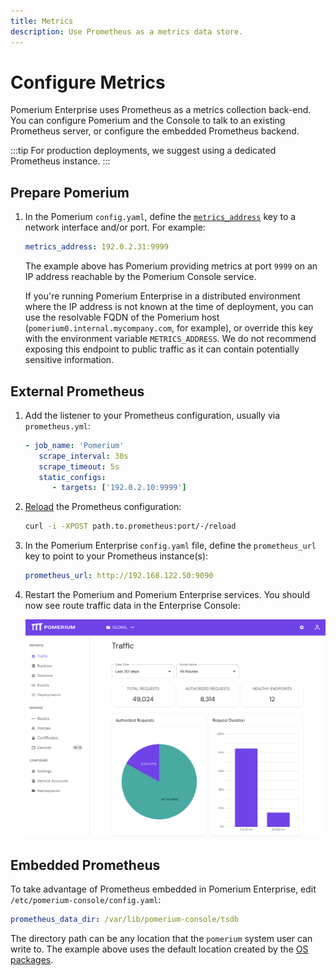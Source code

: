 ```yaml
---
title: Metrics
description: Use Prometheus as a metrics data store.
---
```


# Configure Metrics

Pomerium Enterprise uses Prometheus as a metrics collection back-end. You can configure Pomerium and the Console to talk to an existing Prometheus server, or configure the embedded Prometheus backend.

:::tip
For production deployments, we suggest using a dedicated Prometheus instance.
:::

## Prepare Pomerium

1. In the Pomerium `config.yaml`, define the [`metrics_address`](/docs/reference/metrics-address) key to a network interface and/or port. For example:

   ```yaml
   metrics_address: 192.0.2.31:9999
   ```

   The example above has Pomerium providing metrics at port `9999` on an IP address reachable by the Pomerium Console service.

   If you're running Pomerium Enterprise in a distributed environment where the IP address is not known at the time of deployment, you can use the resolvable FQDN of the Pomerium host (`pomerium0.internal.mycompany.com`, for example), or override this key with the environment variable `METRICS_ADDRESS`. We do not recommend exposing this endpoint to public traffic as it can contain potentially sensitive information.

## External Prometheus

1. Add the listener to your Prometheus configuration, usually via `prometheus.yml`:

   ```yaml
   - job_name: 'Pomerium'
      scrape_interval: 30s
      scrape_timeout: 5s
      static_configs:
         - targets: ['192.0.2.10:9999']

   ```

1. [Reload](https://prometheus.io/docs/prometheus/latest/configuration/configuration/#configuration) the Prometheus configuration:

   ```bash
   curl -i -XPOST path.to.prometheus:port/-/reload
   ```

1. In the Pomerium Enterprise `config.yaml` file, define the `prometheus_url` key to point to your Prometheus instance(s):

   ```yaml
   prometheus_url: http://192.168.122.50:9090
   ```

1. Restart the Pomerium and Pomerium Enterprise services. You should now see route traffic data in the Enterprise Console:

   ![Traffic Data in Pomerium Enterprise](img/console-route-traffic.png)

## Embedded Prometheus

To take advantage of Prometheus embedded in Pomerium Enterprise, edit `/etc/pomerium-console/config.yaml`:

```yaml
prometheus_data_dir: /var/lib/pomerium-console/tsdb
```

The directory path can be any location that the `pomerium` system user can write to. The example above uses the default location created by the [OS packages](/docs/enterprise/install/quickstart).
